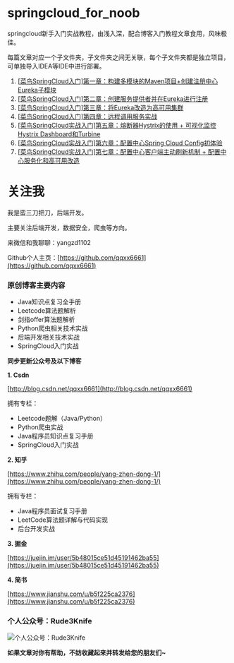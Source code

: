 # springcloud_for_noob

springcloud新手入门实战教程，由浅入深，配合博客入门教程文章食用，风味极佳。


每篇文章对应一个子文件夹，子文件夹之间无关联，每个子文件夹都是独立项目，可单独导入IDEA等IDE中进行部署。



01. [[菜鸟SpringCloud入门]第一章：构建多模块的Maven项目+创建注册中心Eureka子模块](https://blog.csdn.net/qqxx6661/article/details/88367149)
02. [[菜鸟SpringCloud入门]第二章：创建服务提供者并在Eureka进行注册](https://blog.csdn.net/qqxx6661/article/details/88375904)
03. [[菜鸟SpringCloud入门]第三章：将Eureka改造为高可用集群](https://blog.csdn.net/qqxx6661/article/details/88396539)
04. [[菜鸟SpringCloud入门]第四章：远程调用服务实战](https://blog.csdn.net/qqxx6661/article/details/88430062)
05. [[菜鸟SpringCloud实战入门]第五章：熔断器Hystrix的使用 + 可视化监控Hystrix Dashboard和Turbine](https://blog.csdn.net/qqxx6661/article/details/88559088)
06. [[菜鸟SpringCloud实战入门]第六章：配置中心Spring Cloud Config初体验](https://blog.csdn.net/qqxx6661/article/details/88604499)
07. [[菜鸟SpringCloud实战入门]第七章：配置中心客户端主动刷新机制 + 配置中心服务化和高可用改造](https://blog.csdn.net/qqxx6661/article/details/88629694)

# 关注我

我是蛮三刀把刀，后端开发。

主要关注后端开发，数据安全，爬虫等方向。

来微信和我聊聊：yangzd1102

Github个人主页：[https://github.com/qqxx6661](https://github.com/qqxx6661)

### 原创博客主要内容

- Java知识点复习全手册
- Leetcode算法题解析
- 剑指offer算法题解析
- Python爬虫相关技术实战
- 后端开发相关技术实战
- SpringCloud入门实战

**同步更新公众号及以下博客**

**1. Csdn**

[http://blog.csdn.net/qqxx6661](http://blog.csdn.net/qqxx6661)

拥有专栏：

- Leetcode题解（Java/Python）
- Python爬虫实战
- Java程序员知识点复习手册
- SpringCloud入门实战

**2. 知乎**

[https://www.zhihu.com/people/yang-zhen-dong-1/](https://www.zhihu.com/people/yang-zhen-dong-1/)

拥有专栏：

- Java程序员面试复习手册
- LeetCode算法题详解与代码实现
- 后台开发实战

**3. 掘金**

[https://juejin.im/user/5b48015ce51d45191462ba55](https://juejin.im/user/5b48015ce51d45191462ba55)

**4. 简书**

[https://www.jianshu.com/u/b5f225ca2376](https://www.jianshu.com/u/b5f225ca2376)


### 个人公众号：Rude3Knife

![个人公众号：Rude3Knife](https://img-blog.csdnimg.cn/20190226163135670.png)

**如果文章对你有帮助，不妨收藏起来并转发给您的朋友们~**



